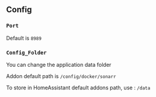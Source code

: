 ## Config

### `Port`

Default is `8989`

### `Config_Folder`

You can change the application data folder 

Addon default path is `/config/docker/sonarr`

To store in HomeAssistant default addons path, use : `/data`

